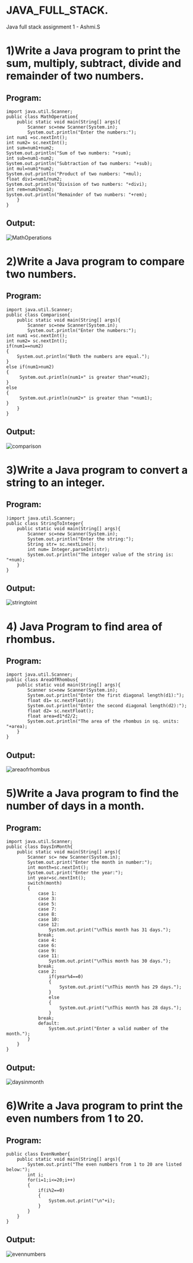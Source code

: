# JAVA_FULL_STACK.
Java full stack assignment 1 - Ashmi.S

# 1)Write a Java program to print the sum, multiply, subtract, divide and remainder of two numbers.

## Program:
```
import java.util.Scanner;
public class MathOperation{
    public static void main(String[] args){
        Scanner sc=new Scanner(System.in);
        System.out.println("Enter the numbers:");
int num1 =sc.nextInt();
int num2= sc.nextInt();
int sum=num1+num2;
System.out.println("Sum of two numbers: "+sum);
int sub=num1-num2;
System.out.println("Subtraction of two numbers: "+sub);
int mul=num1*num2;
System.out.println("Product of two numbers: "+mul);
float divi=num1/num2;
System.out.println("Division of two numbers: "+divi);
int rem=num1%num2;
System.out.println("Remainder of two numbers: "+rem);
    }
}
```

## Output:
![MathOperations](https://user-images.githubusercontent.com/103128410/224521300-02c6b64f-ab4a-4346-bf47-2ba22238fad2.png)



# 2)Write a Java program to compare two numbers.

## Program:
```
import java.util.Scanner;
public class Comparison{
    public static void main(String[] args){
        Scanner sc=new Scanner(System.in);
        System.out.println("Enter the numbers:");
int num1 =sc.nextInt();
int num2= sc.nextInt();
if(num1==num2)
{
    System.out.println("Both the numbers are equal.");
}
else if(num1>num2)
{
     System.out.println(num1+" is greater than"+num2);
}
else
{
     System.out.println(num2+" is greater than "+num1);
}
    }
}
```

## Output:

![comparison](https://user-images.githubusercontent.com/103128410/224521491-127f4db7-62b8-48ef-873e-b1a55e7a547d.png)



#  3)Write a Java program to convert a string to an integer.

## Program:
```
)import java.util.Scanner;
public class StringToInteger{
    public static void main(String[] args){
        Scanner sc=new Scanner(System.in);
        System.out.println("Enter the string:");
        String str= sc.nextLine();
        int num= Integer.parseInt(str);
        System.out.println("The integer value of the string is: "+num);
    }
}
```

## Output:

![stringtoint](https://user-images.githubusercontent.com/103128410/224521631-f19a6d36-a336-4c61-8aad-c086623b5784.png)


# 4) Java Program to find area of rhombus.

## Program:
```
import java.util.Scanner;
public class AreaOfRhombus{
    public static void main(String[] args){
        Scanner sc=new Scanner(System.in);
        System.out.println("Enter the first diagonal length(d1):");
        float d1= sc.nextFloat();
        System.out.println("Enter the second diagonal length(d2):");
        float d2= sc.nextFloat();
        float area=d1*d2/2;
        System.out.println("The area of the rhombus in sq. units: "+area);
    }
}
```

## Output:

![areaofrhombus](https://user-images.githubusercontent.com/103128410/224521814-ed8e1bd2-ac1a-4ee0-8b22-2881db766b3e.png)


# 5)Write a Java program to find the number of days in a month.

## Program:
```
import java.util.Scanner;
public class DaysInMonth{
    public static void main(String[] args){
        Scanner sc= new Scanner(System.in);
        System.out.print("Enter the month in number:");
        int month=sc.nextInt();
        System.out.print("Enter the year:");
        int year=sc.nextInt();
        switch(month)
        {
            case 1:
            case 3:
            case 5:
            case 7:
            case 8:
            case 10:
            case 12:
                System.out.print("\nThis month has 31 days.");
            break;
            case 4:
            case 6:
            case 9:
            case 11:
                System.out.print("\nThis month has 30 days.");
            break;
            case 2:
                if(year%4==0)
                {
                    System.out.print("\nThis month has 29 days.");
                }
                else
                {
                    System.out.print("\nThis month has 28 days.");
                }
            break;
            default:
                System.out.print("Enter a valid number of the month.");
        }
    }
}
```

## Output:

![daysinmonth](https://user-images.githubusercontent.com/103128410/224521944-4f40e3f5-50c6-4802-84b0-5ef8dfca70e2.png)


# 6)Write a Java program to print the even numbers from 1 to 20.

## Program:
```
public class EvenNumber{
    public static void main(String[] args){
        System.out.print("The even numbers from 1 to 20 are listed below:");
        int i;
        for(i=1;i<=20;i++)
        {
            if(i%2==0)
            {
                System.out.print("\n"+i);
            }
        }
    }
}

```

## Output:

![evennumbers](https://user-images.githubusercontent.com/103128410/224522049-84e6ccdf-5e1f-4ce0-bdfe-7e263868abf2.png)
